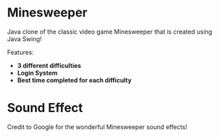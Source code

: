 # Minesweeper

Java clone of the classic video game Minesweeper that is created using Java Swing! 

Features:
- **3 different difficulties**
- **Login System**
- **Best time completed for each difficulty**


# Sound Effect
Credit to Google for the wonderful Minesweeper sound effects!
